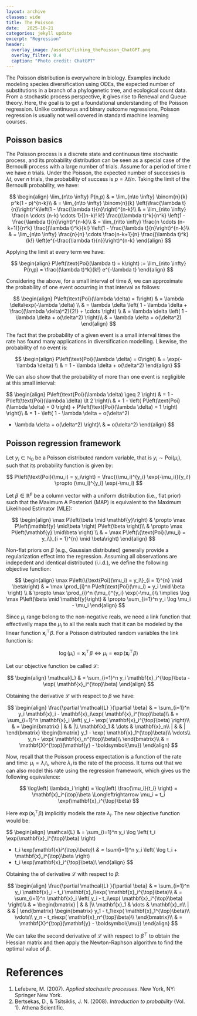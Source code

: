 ```yaml
---
layout: archive
classes: wide
title: The Poisson
date:   2025-10-21
categories: jekyll update
excerpt: "Regression"
header:
  overlay_image: /assets/fishing_thePoisson_ChatGPT.png
  overlay_filter: 0.4
  caption: "Photo credit: ChatGPT"
---
```



The Poisson distribution is everywhere in biology. Examples include modeling species diversification using ODEs, the expected number of substitutions in a branch of a phylogenetic tree, and ecological count data. From a stochastic process perspective, it gives rise to Renewal and Queue theory. Here, the goal is to get a foundational understanding of the Poisson regression. Unlike continuous and binary outcome regressions, Poisson regression is usually not well covered in standard machine learning courses.

## Poisson basics

The Poisson process is a discrete state and continuous time stochastic process, and its probability distribution can be seen as a special case of the Bernoulli process with a large number of trials. Assume for a period of time $t$ we have $n$ trials. Under the Poisson, the expected number of successes is $\lambda t$, over $n$  trials, the probability of success is $p = \lambda t/n$.  Taking the limit of the Bernoulli probability, we have:

$$
\begin{align}
\lim_{n\to \infty} P(n,p) & = \lim_{n\to \infty} \binom{n}{k} p^k(1 - p)^{n-k}\\
& = \lim_{n\to \infty} \binom{n}{k} \left(\frac{\lambda t}{n}\right)^k\left(1 - \frac{\lambda t}{n}\right)^{n-k}\\
& = \lim_{n\to \infty} \frac{n \cdots (n-k) \cdots 1}{(n-k)! k!} \frac{(\lambda t)^k}{n^k}
\left(1 - \frac{\lambda t}{n}\right)^{n-k}\\
& = \lim_{n\to \infty} \frac{n \cdots (n-k+1)}{n^k} \frac{(\lambda t)^k}{k!}
\left(1 - \frac{\lambda t}{n}\right)^{n-k}\\
& = \lim_{n\to \infty} \frac{n}{n} \cdots \frac{n-k+1}{n} \frac{(\lambda t)^k}{k!}
\left(e^{-\frac{\lambda t}{n}}\right)^{n-k}
\end{align}
$$

Applying the limit at every term we have:

$$
\begin{align}
P\left(\text{Poi}(\lambda t) = k\right) := \lim_{n\to \infty} P(n,p)  =   \frac{(\lambda t)^k}{k!}
e^{-\lambda t} 
\end{align}
$$

Considering the above, for a small interval of time $\delta$, we can approximate the probability of one event occurring in that interval as follows:

$$
\begin{align}
P\left(\text{Poi}(\lambda \delta) = 1\right) & = \lambda \delta\exp(-\lambda \delta) \\
& = \lambda \delta \left( 1 - \lambda \delta + \frac{(\lambda \delta)^2}{2!} + \cdots \right) \\
& = \lambda \delta \left(  1 - \lambda \delta + o(\delta^2)  \right)\\
& = \lambda \delta   + o(\delta^2)
\end{align}
$$

The fact that the probability of a given event is a small interval times the rate has found many applications in diversification modelling. Likewise, the probability of no event is:

$$
\begin{align}
P\left(\text{Poi}(\lambda \delta) = 0\right) & = \exp(-\lambda \delta) \\
& =  1 - \lambda \delta + o(\delta^2)
\end{align}
$$

We can also show that the probability of more than one event is negligible at this small interval:

$$
\begin{align}
P\left(\text{Poi}(\lambda \delta) \geq 2  \right) & =  1 - P\left(\text{Poi}(\lambda \delta) \lt 2  \right)\\
& = 1 -  \left\{ P\left(\text{Poi}(\lambda \delta) = 0  \right) + P\left(\text{Poi}(\lambda \delta) = 1  \right)  \right\}\\
& = 1 -  \left\{ 
1 - \lambda \delta + o(\delta^2) 
+ \lambda \delta   + o(\delta^2)
\right\}\\
& = o(\delta^2)
\end{align}
$$



## Poisson regression framework

Let $y_i \in \mathbb{N}_0$ be a Poisson distributed random variable, that is $y_i \sim \text{Poi}(\mu_i)$, such that its probability function is given by:

$$
P\left(\text{Poi}(\mu_i) = y_i\right) = \frac{(\mu_i)^{y_i} \exp(-\mu_i)}{y_i!} \propto (\mu_i)^{y_i} \exp(-\mu_i)
$$

Let $\beta \in \mathbb{R}^p$ be a column vector with a uniform distribution (i.e., flat prior) such that the Maximum A Posteriori (MAP) is equivalent to the Maximum Likelihood Estimator (MLE):

$$
\begin{align}
\max P\left(\beta \mid \mathbf{y}\right) 
& \propto \max P\left(\mathbf{y} \mid\beta \right) P\left(\beta \right)\\
& \propto \max P\left(\mathbf{y} \mid\beta \right) \\
& = \max P\left(\{\text{Poi}(\mu_i) = y_i\}_{i = 1}^{n} \mid  \beta\right)
\end{align}
$$

Non-flat priors on $\beta$ (e.g., Gaussian distributed) generally provide a regularization effect into the regression. Assuming all observations are indepedent and identical distributed (i.i.d.), we define the following objective function:

$$
\begin{align}
\max P\left(\{\text{Poi}(\mu_i) = y_i\}_{i = 1}^{n} \mid  \beta\right)
& = \max \prod_{i}^n P\left(\text{Poi}(\mu_i) = y_i \mid \beta \right) \\
& \propto \max \prod_{i}^n (\mu_i)^{y_i} \exp(-\mu_i)\\
\implies \log \max P\left(\beta \mid \mathbf{y}\right)  
& \propto \sum_{i=1}^n y_i \log \mu_i - \mu_i
\end{align}
$$

Since $\mu_i$ range belong to the non-negative reals, we need a link function that effectivelly maps the $\mu_i$ to all the reals such that it can be modeled by the linear function $\mathbf{x}_i^{\top}\beta$. For a Poisson distributed random variables the link function is:

$$
\log (\mu_i) = \mathbf{x}_i^{\top}\beta \Longleftrightarrow \mu_i = \exp(\mathbf{x}_i^{\top}\beta)
$$

Let our objective function be called $\mathcal{L}$:

$$
\begin{align}
\mathcal{L} 
& = \sum_{i=1}^n y_i  \mathbf{x}_i^{\top}\beta - \exp( \mathbf{x}_i^{\top}\beta)
\end{align}
$$

Obtaining the derivative $\mathcal{L}$ with respect to $\beta$ we have:

$$
\begin{align}
\frac{\partial \mathcal{L} }{\partial \beta}
& = \sum_{i=1}^n y_i  \mathbf{x}_i - \mathbf{x}_i\exp( \mathbf{x}_i^{\top}\beta)\\
& =  \sum_{i=1}^n \mathbf{x}_i \left( y_i  - \exp( \mathbf{x}_i^{\top}\beta) \right)\\
& =  
\begin{bmatrix} 
   |          &      & |\\
\mathbf{x}_1 & \dots & \mathbf{x}_n\\
   |          &      & |
\end{bmatrix}
\begin{bmatrix} 
y_1  - \exp( \mathbf{x}_1^{\top}\beta)\\
\vdots\\
y_n  - \exp( \mathbf{x}_n^{\top}\beta)\\
\end{bmatrix}\\
& = \mathbf{X}^{\top}(\mathbf{y} - \boldsymbol{\mu})
\end{align}
$$

Now, recall that the Poisson process expectation is a function of the rate and time: $\mu_i = \lambda_i t_i$, where $\lambda_i$ is the rate of the process. It turns out that we can also model this rate using the regression framework, which gives us the following equivalence:

$$
\log\left(  \lambda_i  \right) = \log\left(  \frac{\mu_i}{t_i}  \right) = \mathbf{x}_i^{\top}\beta \Longleftrightarrow \mu_i =  t_i \exp(\mathbf{x}_i^{\top}\beta)
$$

Here $\exp(\mathbf{x}_i^{\top}\beta)$ implicitly models the rate $\lambda_i$. The new objective function would be:

$$
\begin{align}
\mathcal{L} 
& = \sum_{i=1}^n y_i \log \left( t_i \exp(\mathbf{x}_i^{\top}\beta) \right) 
- t_i \exp(\mathbf{x}_i^{\top}\beta)\\
& = \sum_{i=1}^n y_i \left( \log t_i + \mathbf{x}_i^{\top}\beta \right)
- t_i \exp(\mathbf{x}_i^{\top}\beta)\\
\end{align}
$$

Obtaining the of derivative $\mathcal{L}$ with respect to $\beta$:

$$
\begin{align}
\frac{\partial \mathcal{L} }{\partial \beta}
& = \sum_{i=1}^n y_i  \mathbf{x}_i - t_i \mathbf{x}_i\exp( \mathbf{x}_i^{\top}\beta)\\
& =  \sum_{i=1}^n \mathbf{x}_i \left( y_i  -  t_i\exp( \mathbf{x}_i^{\top}\beta) \right)\\
& =  
\begin{bmatrix} 
   |          &      & |\\
\mathbf{x}_1 & \dots & \mathbf{x}_n\\
   |          &      & |
\end{bmatrix}
\begin{bmatrix} 
y_1  -  t_1\exp( \mathbf{x}_1^{\top}\beta)\\
\vdots\\
y_n  -  t_n\exp( \mathbf{x}_n^{\top}\beta)\\
\end{bmatrix}\\
& = \mathbf{X}^{\top}(\mathbf{y} - \boldsymbol{\mu})
\end{align}
$$

We can take the second derivative of $\mathcal{L}$ with respect to $\beta^{\top}$ to obtain the Hessian matrix and then apply the Newton-Raphson algorithm to find the optimal value of $\beta$.

# References
1. Lefebvre, M. (2007). _Applied stochastic processes_. New York, NY: Springer New York.
2. Bertsekas, D., & Tsitsiklis, J. N. (2008). _Introduction to probability_ (Vol. 1). Athena Scientific.
